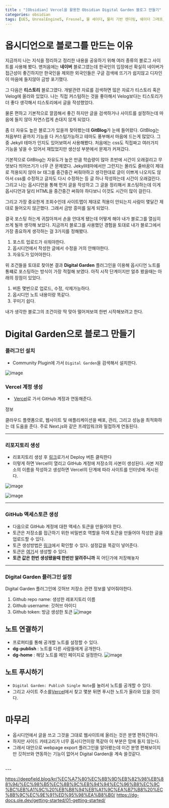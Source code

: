 ```yaml
---
title : "[Obsidian] Vercel을 활용한 Obsidian Digital Garden 블로그 만들기"
categories: obsidian
tags: [UE5, UnrealEngine5, Fresnel, 물 셰이더, 물리 기반 렌더링, 쉐이더 그래프, 반사 효과, UnrealEngine, Shader, 물리 엔진]
---
```


# 옵시디언으로 블로그를 만드는 이유
지금까지 나는 지식을 정리하고 정리한 내용을 공유하기 위해 여러 종류의 블로그 사이트를 사용해 봤다. 맨처음에는 **네이버** 블로그였는데 한국인의 입장에선 확실히 네이버가 접근성이 좋긴하지만 한국인을 제외한 외국인들은 구글 검색에 뜨기가 쉽지않고 디자인이 마음에 들지않아 금방 포기했다.
  
그 다음은 **티스토리** 블로그였다. 개발관련 자료를 검색하면 많은 자료가 티스토리 혹은 Velog에 올라와 있었다. 나는 직접 커스텀하는 것을 좋아해서 Velog보다는 티스토리가 더 좋다 생각해서 티스토리에서 글을 작성했었다. 

물론 편하고 기본적으로 깔끔해서 좋긴 하지만 글을 검색하거나 사이트를 설정하는데 마음에 들지 않아 자연스럽게 손대지 않게 되었다.

좀 더 자유도 높은 블로그가 있을까 찾아봤는데 **GitBlog**가 눈에 들어왔다.
GItBlog는 처음부터 끝까지 기능을 다 커스텀가능하고 테마도 풍부해서 마음에 드는게 많았다. 그 중 Jekyll 테마가 인지도 있어보여서 사용해봤다. 처음에는 css도 직접짜고 여러가지 기능을 넣을 수 있어서 재밌었지만 생산성 부분에서 문제가 커져갔다.

기본적으로 GitBlog는 자유도가 높은 만큼 학습량이 많아 초반에 시간이 오래걸리고 무엇보다 띄어쓰기가 너무 큰 문제였다. Jekyll테마에서만 그런지는 몰라도 줄바꿈이 제대로 적용되지 않아 br 태그를 중간중간 써줘야하고 생각한대로 글이 이쁘게 나오지도 않아서 css를 수정하고 글자도 다시 수정하는 등 글 하나 작성하는데 시간이 오래걸린다. 그리고 나는 옵시디언을 통해 먼저 글을 작성하고 그 글을 정리해서 포스팅하는데 이게 옵시디언과 달리 HTML을 중간중간 써줘야 하다보니 이것도 시간이 많이 걸린다.

그리고 가장 중요한게 조회수인데 사이트맵이 제대로 적용이 안되는지 사람이 몇달간 제대로 들어오지 않곤했다. 그래서 금방 흥미를 잃게 되었다.

결국 포스팅 하는게 귀찮아져서 손을 안대게 됐는데 어떻게 해야 내가 블로그를 열심히 쓰게 될까 생각해 보았다.
지금까지 블로그를 사용했던 경험을 토대로 내가 블로그에서 가장 중요하게 생각하는 걸 3가지를 정해봤다.
1. 포스트 업로드가 쉬워야한다.
2. 옵시디언에서 작성한 글에서 수정을 거의 안해야한다.
3. 자유도가 있어야한다.

위 조건들을 토대로 찾아본 결과 **Digital Garden** 플러그인을 이용해 옵시디언 노트를 통쨰로 포스팅하는 방식이 가장 적절해 보였다. 아직 시작 단계이지만 얼추 봤을때는 아래의 장점이 있었다.
1. 버튼 몇번으로 업로드, 수정, 삭제가능하다.
2. 옵시디언 노트 내용이랑 똑같다.
3. 꾸미기 쉽다.

내가 생각한 블로그의 조건이랑 딱 맞아 떨어져보여 한번 시작해보려고 한다.


# Digital Garden으로 블로그 만들기
### 플러그인 설치
- Community Plugin에 가서 `Digital Garden`을 검색해서 설치한다.

![image](https://github.com/user-attachments/assets/3949101f-9e1d-4715-aab9-d6f718819783)

### Vercel 계정 생성
-  [Vercel](https://github.com/signup)로 가서 GitHub 계정과 연동해준다.


<div class='callout-info-expanded'>
<div class='callout-header'>정보</div>
<p>
클라우드 플랫폼으로, 웹사이트 및 애플리케이션을 배포, 관리, 그리고 성능을 최적화하는 데 도움을 준다. 
주로 Next.js와 같은 프레임워크와 밀접하게 연동된다.
</p>
</div>

---

### 리포지토리 생성
- 리포지토리 생성 후 [링크](https://github.com/oleeskild/digitalgarden)로가서 Deploy 버튼 클릭한다
- 이렇게 하면 Vercel이 열리고 GitHub 계정에 저장소의 사본이 생성된다. 사본 저장소의 이름을 작성하고 생성하면 Vercel의 단계에 따라 사이트를 인터넷에 게시된다.

![image](https://github.com/user-attachments/assets/8b371813-b355-4c2c-abe4-247c78591a32)

![image](https://github.com/user-attachments/assets/fa8421f8-0d56-40f9-b1e0-410121ab0f18)

---

### GitHub 액세스토큰 생성
- 다음으로 GitHub 계정에 대한 액세스 토큰을 만들어야 한다.
- 토큰은 저장소를 접근하기 위한 비밀번호 역할을 하여 토큰을 만들어야 작성한 글을 업로드할 수 있다.
- 토큰 생성방법은  [링크](https://dg-docs.ole.dev/advanced/fine-grained-access-token/)에서 확인할 수 있다. 설정값을 똑같이 넣어준다.
- 토큰은 [여기](https://github.com/settings/tokens/new?scopes=repo)서 생성할 수 있다. 
- **토큰 값은 한번 생성됐을때 한번만 알려주니까** 꼭 어딘가에 저장해놓자

---

### Digital Garden 플러그인 설정
Digital Garden 플러그인에 깃허브 저장소 관련 정보를 넣어줘야한다.
1. Github repo name: 생성한 레포지토리 이름
2. Github username: 깃허브 아이디
3. Github token: 방금 생성한 토큰
![image](https://github.com/user-attachments/assets/47e4cadc-92f5-4432-813a-73bc23b0c3f7)

## 노트 연결하기
- 프로퍼티를 통해 공개할 노트를 설정할 수 있다.
- **dg-publish** : 노트를 다른 사람들에게 공개한다.
- **dg-home** : 해당 노트를 메인 페이지로 설정한다.
![image](https://github.com/user-attachments/assets/ceb39f0c-4d75-41d1-bdf8-6a314375053d)

## 노트 푸시하기
- `Digital Garden: Publish Single Note`를 눌러서 노트를 공개할 수 있다.
- 그리고 사이트 주소를[Vercel](https://vercel.com/dashboard)에서 찾고 몇분 뒤면 푸시한 노트가 올라와 있을 것이다.

# 마무리
- 옵시디언에서 글을 쓰고 그것을 그대로 웹사이트에 올리는 것은 분명 편하긴하다.
- 하지만 사이드 카테고리가 너무 옵시디언이랑 똑같아 이 부분은 맘에 들지 않는다.
- 그래서 대안으로 webpage export 플러그인을 알아봤는데 이건 분명 편해보이지만 깃허브와 연동하는 기능이 없어서 Digital Garden을 계속 쓸것같다.


<br>
---
<br>

<div class="Reference">
<div class="callout-header"> </div>
<p>
<a href="https://deepfield.blog/">https://deepfield.blog/kr/%EC%A7%80%EC%8B%9D%EB%82%98%EB%88%94/%EC%98%B5%EC%8B%9C%EB%94%94%EC%96%B8%EC%9C%BC%EB%A1%9C%20%EB%B8%94%EB%A1%9C%EA%B7%B8%20%EC%8B%9C%EC%9E%91%ED%95%98%EA%B8%B0/</a>
<a href="https://dg-docs.ole.dev/getting-started/01-getting-started/">https://dg-docs.ole.dev/getting-started/01-getting-started/</a>
</p>
</div>